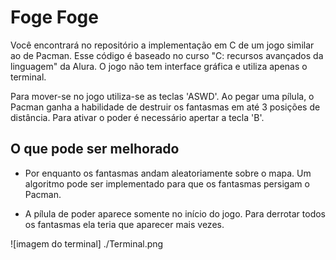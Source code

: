 # Foge Foge

Você encontrará no repositório a implementação em C de um jogo similar ao de Pacman. Esse código é baseado no curso "C:
recursos avançados da linguagem" da Alura. O jogo não tem interface gráfica e utiliza apenas o terminal.

Para mover-se no jogo utiliza-se as teclas 'ASWD'. Ao pegar uma pílula, o Pacman ganha a habilidade de destruir os fantasmas em até 3 posições de distância. Para ativar o poder é necessário apertar a tecla 'B'.

## O que pode ser melhorado

* Por enquanto os fantasmas andam aleatoriamente sobre o mapa. Um algoritmo pode ser implementado para que os fantasmas persigam o Pacman.

* A pílula de poder aparece somente no início do jogo. Para derrotar todos os fantasmas ela teria que aparecer mais vezes.

![imagem do terminal] ./Terminal.png

